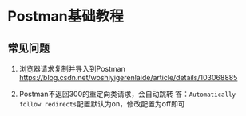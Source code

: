 # Postman基础教程

## 常见问题

1. 浏览器请求复制并导入到Postman
https://blog.csdn.net/woshiyigerenlaide/article/details/103068885

2. Postman不返回300的重定向类请求，会自动跳转
   答：`Automatically follow redirects`配置默认为on，修改配置为off即可
